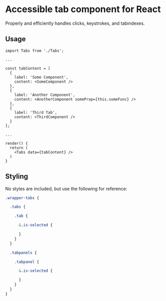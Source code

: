 # Accessible tab component for React

Properly and efficiently handles clicks, keystrokes, and tabindexes.

## Usage

```
import Tabs from './Tabs';

...

const tabContent = [
  {
    label: 'Some Component',
    content: <SomeComponent />
  },
  {
    label: 'Another Component',
    content: <AnotherComponent someProp={this.someFunc} />
  },
  {
    label: 'Third Tab',
    content: <ThirdComponent />
  }
];

...

render() {
  return (
    <Tabs data={tabContent} />
  )
}

```

## Styling

No styles are included, but use the following for reference:

```scss
.wrapper-tabs {

  .tabs {

    .tab {

      &.is-selected {

      }
    }
  }

  .tabpanels {

    .tabpanel {

      &.is-selected {

      }
    }
  }
}
```
